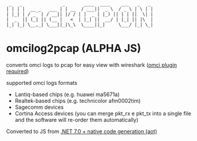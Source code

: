 ```
 _   _               _       ____  ____    ___   _   _ 
| | | |  __ _   ___ | | __  / ___||  _ \  / _ \ | \ | |
| |_| | / _` | / __|| |/ / | |  _ | |_) || | | ||  \| |
|  _  || (_| || (__ |   <  | |_| ||  __/ | |_| || |\  |
|_| |_| \__,_| \___||_|\_\  \____||_|     \___/ |_| \_|
```

# omcilog2pcap (ALPHA JS)
converts omci logs to pcap for easy view with wireshark ([omci plugin required](https://github.com/hack-gpon/omci-wireshark-dissector))

supported omci logs formats
- Lantiq-based chips (e.g. huawei ma5671a)
- Realtek-based chips (e.g. technicolor afm0002tim)
- Sagecomm devices
- Cortina Access devices (you can merge pkt_rx e pkt_tx into a single file and the software will re-order them automatically)

Converted to JS from [.NET 7.0 + native code generation (aot)](https://github.com/hack-gpon/omcilog2pcap/tree/C%23)
